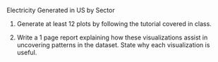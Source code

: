 Electricity Generated in US by Sector

1. Generate at least 12 plots by following the tutorial covered in class.

2. Write a 1 page report explaining how these visualizations assist in uncovering patterns in the dataset. State why each visualization is useful.
